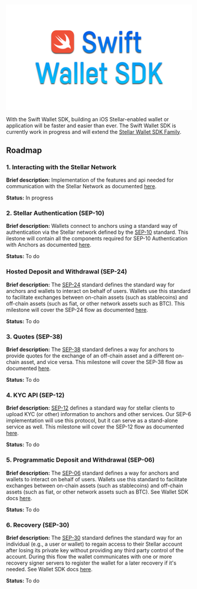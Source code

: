 ![logo](./docs/images/wallet-sdk-logo.png)

With the Swift Wallet SDK, building an iOS Stellar-enabled wallet or application will be faster and easier than ever. The Swift Wallet SDK is currently work in progress and will extend the [Stellar Wallet SDK Family](https://stellar.org/products-and-tools/wallet-sdk).


## Roadmap

### 1. Interacting with the Stellar Network

**Brief description:** Implementation of the features and api needed for communication with the Stellar Network as documented [here](https://developers.stellar.org/docs/build/apps/wallet/stellar).

**Status:** In progress


### 2. Stellar Authentication (SEP-10)

**Brief description:** Wallets connect to anchors using a standard way of authentication via the Stellar network defined by the [SEP-10](https://github.com/stellar/stellar-protocol/blob/master/ecosystem/sep-0010.md) standard. 
This ilestone will contain all the components required for SEP-10 Authentication with Anchors as documented [here](https://developers.stellar.org/docs/build/apps/wallet/sep10).

**Status:** To do


### Hosted Deposit and Withdrawal (SEP-24)

**Brief description:** The [SEP-24](https://github.com/stellar/stellar-protocol/blob/master/ecosystem/sep-0024.md) standard defines the standard way for anchors and wallets to interact on behalf of users. Wallets use this standard to facilitate exchanges between on-chain assets (such as stablecoins) and off-chain assets (such as fiat, or other network assets such as BTC). This milestone will cover the SEP-24 flow as documented [here](https://developers.stellar.org/docs/build/apps/wallet/sep24).

**Status:** To do


### 3. Quotes (SEP-38)

**Brief description:** The [SEP-38](https://github.com/stellar/stellar-protocol/blob/master/ecosystem/sep-0038.md) standard defines a way for anchors to provide quotes for the exchange of an off-chain asset and a different on-chain asset, and vice versa. This milestone will cover the SEP-38 flow as documented [here](https://developers.stellar.org/docs/build/apps/wallet/sep38).

**Status:** To do


### 4. KYC API (SEP-12)

**Brief description:** [SEP-12](https://github.com/stellar/stellar-protocol/blob/master/ecosystem/sep-0012.md) defines a standard way for stellar clients to upload KYC (or other) information to anchors and other services. 
Our SEP-6 implementation will use this protocol, but it can serve as a stand-alone service as well. This milestone will cover the SEP-12 flow as documented [here](https://developers.stellar.org/docs/build/apps/wallet/sep6#providing-kyc-info).

**Status:** To do


### 5. Programmatic Deposit and Withdrawal (SEP-06)

**Brief description:** The [SEP-06](https://github.com/stellar/stellar-protocol/blob/master/ecosystem/sep-0006.md) standard defines a way for anchors and wallets to interact on behalf of users. 
Wallets use this standard to facilitate exchanges between on-chain assets (such as stablecoins) and off-chain assets 
(such as fiat, or other network assets such as BTC). See Wallet SDK docs [here](https://developers.stellar.org/docs/build/apps/wallet/sep6).

**Status:** To do


### 6. Recovery (SEP-30)

**Brief description:** The [SEP-30](https://github.com/stellar/stellar-protocol/blob/master/ecosystem/sep-0030.md) standard defines the standard way for an individual 
(e.g., a user or wallet) to regain access to their Stellar account after losing its private key without providing any third party control of the account. During this flow the wallet communicates with one or more recovery 
signer servers to register the wallet for a later recovery if it's needed. See Wallet SDK docs [here](https://developers.stellar.org/docs/build/apps/wallet/sep30).

**Status:** To do
